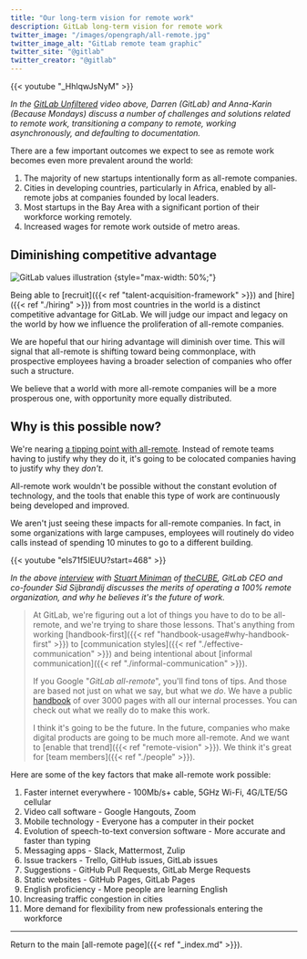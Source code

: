 ```yaml
---
title: "Our long-term vision for remote work"
description: GitLab long-term vision for remote work
twitter_image: "/images/opengraph/all-remote.jpg"
twitter_image_alt: "GitLab remote team graphic"
twitter_site: "@gitlab"
twitter_creator: "@gitlab"
---
```


{{< youtube "_HhlqwJsNyM" >}}

*In the [GitLab Unfiltered](https://www.youtube.com/channel/UCMtZ0sc1HHNtGGWZFDRTh5A) video above, Darren (GitLab) and Anna-Karin (Because Mondays) discuss a number of challenges and solutions related to remote work, transitioning a company to remote, working asynchronously, and defaulting to documentation.*

There are a few important outcomes we expect to see as remote work becomes even more prevalent around the world:

1. The majority of new startups intentionally form as all-remote companies.
1. Cities in developing countries, particularly in Africa, enabled by all-remote jobs at companies founded by local leaders.
1. Most startups in the Bay Area with a significant portion of their workforce working remotely.
1. Increased wages for remote work outside of metro areas.

## Diminishing competitive advantage

![GitLab values illustration](/images/all-remote/gitlab-values-tanukis.jpg)
{style="max-width: 50%;"}

Being able to [recruit]({{< ref "talent-acquisition-framework" >}}) and [hire]({{< ref "./hiring" >}}) from most countries in the world is a distinct competitive advantage for GitLab. We will judge our impact and legacy on the world by how we influence the proliferation of all-remote companies.

We are hopeful that our hiring advantage will diminish over time. This will signal that all-remote is shifting toward being commonplace, with prospective employees having a broader selection of companies who offer such a structure.

We believe that a world with more all-remote companies will be a more prosperous one, with opportunity more equally distributed.

## Why is this possible now?

We're nearing [a tipping point with all-remote](https://medium.com/@gcvp/going-distributed-choosing-the-right-remote-friendly-team-model-6a04f833267c). Instead of remote teams having to justify why they do it, it's going to be colocated companies having to justify why they *don't*.

All-remote work wouldn't be possible without the constant evolution of technology, and the tools that enable this type of work are continuously being developed and improved.

We aren't just seeing these impacts for all-remote companies. In fact, in some organizations with large campuses, employees will routinely do video calls instead of spending 10 minutes to go to a different building.

{{< youtube "eIs71f5IEUU?start=468" >}}

*In the above [interview](https://youtu.be/eIs71f5IEUU) with [Stuart Miniman](https://twitter.com/stu) of [theCUBE](https://www.thecube.net), GitLab CEO and co-founder Sid Sijbrandij discusses the merits of operating a 100% remote organization, and why he believes it's the future of work.*

> At GitLab, we're figuring out a lot of things you have to do to be all-remote, and we're trying to share those lessons. That's anything from working [handbook-first]({{< ref "handbook-usage#why-handbook-first" >}}) to [communication styles]({{< ref "./effective-communication" >}}) and being intentional about [informal communication]({{< ref "./informal-communication" >}}).
>
> If you Google "*GitLab all-remote*", you'll find tons of tips. And those are based not just on what we say, but what we *do*. We have a public [handbook](/handbook) of over 3000 pages with all our internal processes. You can check out what we really do to make this work.
>
> I think it's going to be the future. In the future, companies who make digital products are going to be much more all-remote. And we want to [enable that trend]({{< ref "remote-vision" >}}). We think it's great for [team members]({{< ref "./people" >}}).

Here are some of the key factors that make all-remote work possible:

1. Faster internet everywhere - 100Mb/s+ cable, 5GHz Wi-Fi, 4G/LTE/5G cellular
1. Video call software - Google Hangouts, Zoom
1. Mobile technology - Everyone has a computer in their pocket
1. Evolution of speech-to-text conversion software - More accurate and faster than typing
1. Messaging apps - Slack, Mattermost, Zulip
1. Issue trackers - Trello, GitHub issues, GitLab issues
1. Suggestions - GitHub Pull Requests, GitLab Merge Requests
1. Static websites - GitHub Pages, GitLab Pages
1. English proficiency - More people are learning English
1. Increasing traffic congestion in cities
1. More demand for flexibility from new professionals entering the workforce

---

Return to the main [all-remote page]({{< ref "_index.md" >}}).

